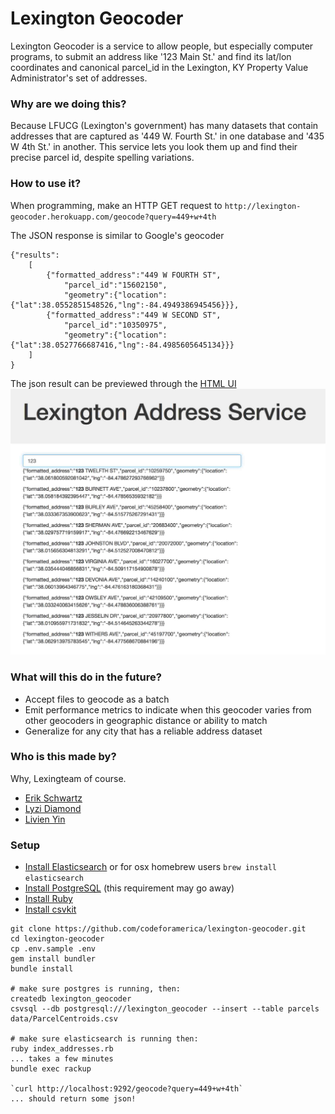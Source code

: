 # Lexington Geocoder

Lexington Geocoder is a service to allow people, but especially computer programs, to submit an address like '123 Main St.' and find its lat/lon coordinates and canonical parcel_id in the Lexington, KY Property Value Administrator's set of addresses.

### Why are we doing this?

Because LFUCG (Lexington's government) has many datasets that contain addresses that are captured as '449 W. Fourth St.' in one database and '435 W 4th St.' in another. This service lets you look them up and find their precise parcel id, despite spelling variations.

### How to use it?

When programming, make an HTTP GET request to `http://lexington-geocoder.herokuapp.com/geocode?query=449+w+4th`

The JSON response is similar to Google's geocoder

```
{"results":
	[
		{"formatted_address":"449 W FOURTH ST",
			"parcel_id":"15602150",
			"geometry":{"location":	{"lat":38.0552851548526,"lng":-84.4949386945456}}},
		{"formatted_address":"449 W SECOND ST",
			"parcel_id":"10350975",
			"geometry":{"location": {"lat":38.0527766687416,"lng":-84.4985605645134}}}
	]
}
```

The json result can be previewed through the [HTML UI](http://lexington-geocoder.herokuapp.com/) ![HTML UI](https://raw.githubusercontent.com/codeforamerica/lexington-geocoder/master/public/images/screenshot.jpg)
 
### What will this do in the future?

* Accept files to geocode as a batch
* Emit performance metrics to indicate when this geocoder varies from other geocoders in geographic distance or ability to match
* Generalize for any city that has a reliable address dataset

### Who is this made by?

Why, Lexingteam of course.

* [Erik Schwartz](https://github.com/eeeschwartz)
* [Lyzi Diamond](https://github.com/lyzidiamond)
* [Livien Yin](https://github.com/livienyin)

### Setup

* [Install Elasticsearch](http://www.elasticsearch.org/guide/en/elasticsearch/guide/current/_installing_elasticsearch.html) or for osx homebrew users `brew install elasticsearch`
* [Install PostgreSQL](https://github.com/codeforamerica/howto/blob/master/PostgreSQL.md) (this requirement may go away)
* [Install Ruby](https://github.com/codeforamerica/howto/blob/master/Ruby.md)
* [Install csvkit](https://github.com/amandabee/cunyjdata/wiki/Tutorial:-Installing-CSVKit)

```
git clone https://github.com/codeforamerica/lexington-geocoder.git
cd lexington-geocoder
cp .env.sample .env
gem install bundler
bundle install

# make sure postgres is running, then:
createdb lexington_geocoder
csvsql --db postgresql:///lexington_geocoder --insert --table parcels data/ParcelCentroids.csv

# make sure elasticsearch is running then:
ruby index_addresses.rb
... takes a few minutes
bundle exec rackup

`curl http://localhost:9292/geocode?query=449+w+4th`
... should return some json!
```
